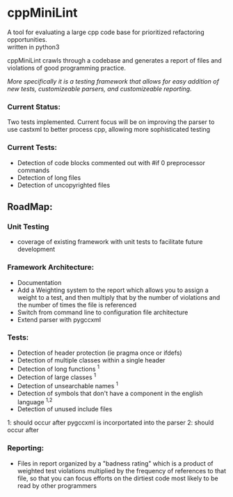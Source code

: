 # cppMiniLint
A tool for evaluating a large cpp code base for prioritized refactoring opportunities.  
written in python3

cppMiniLint crawls through a codebase and generates a report of files and violations of 
good programming practice.

*More specifically it is a testing framework that allows for easy addition of new tests, 
customizeable parsers, and customizeable reporting.*

### Current Status:
Two tests implemented.  Current focus will be on improving the parser to use castxml to
better process cpp, allowing more sophisticated testing

### Current Tests:
- Detection of code blocks commented out with #if 0 preprocessor commands
- Detection of long files
- Detection of uncopyrighted files

## RoadMap:
### Unit Testing
- coverage of existing framework with unit tests to facilitate future development

### Framework Architecture:
- Documentation
- Add a Weighting system to the report which allows you to assign a weight to a test, 
  and then multiply that by the number of violations and the number of times the file is referenced
- Switch from command line to configuration file architecture
- Extend parser with pygccxml

### Tests:
- Detection of header protection (ie pragma once or ifdefs)
- Detection of multiple classes within a single header
- Detection of long functions <sup>1</sup>
- Detection of large classes <sup>1</sup>
- Detection of unsearchable names <sup>1</sup>
- Detection of symbols that don't have a component in the english language <sup>1</sup><sup>,2</sup>
- Detection of unused include files

1: should occur after pygccxml is incorportated into the parser
2: should occur after 
### Reporting:
- Files in report organized by a "badness rating" which is a product of weighted test violations multiplied by the frequency of references to that file, so that you can focus efforts on the dirtiest code most likely to be read by other programmers
